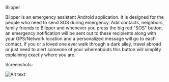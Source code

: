 Blipper

Blipper is an emergency assistant Android application. It is designed for the people who need to send SOS during emergency. Add contacts, neighbors, family friends to Blipper and whenever you press the big red "SOS" button, an emergency notification will be sent out to these recipients along with your GPS/Network location and a personalized message will go to each contact. If you or a loved one ever walk through a dark alley, travel abroad or just need to alert someone of your whereabouts this button will simplify explaining exactly where you are. 

Screenshots: 

![Alt text](https://drive.google.com/open?id=18aNBJOAXEGHAMlSaOWHXTDJ1OfWkAXeG "Blipper Cover")


